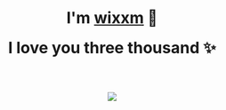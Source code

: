 <p>
   <h1 align="center"style="margin: -20px 0 30px">
    <b>I'm <a href="https://t.me/WkjxT">wixxm</a> 👋</b>
      
  <h1 align="center"style="margin: -10px 0 30px">
    <b>I love you three thousand</a> ✨</b>
  </a>
</div>
</p>
  <br />
   <small><img src="https://v1.jinrishici.com/all.svg?font-size=24&spacing=6"></small>
   <br />
   <br />
 </div>
 <br />
